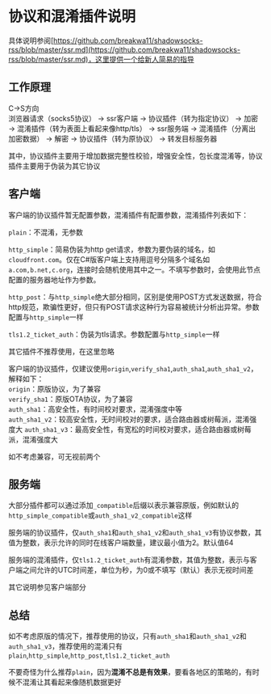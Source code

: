 # 协议和混淆插件说明 #

具体说明参阅[https://github.com/breakwa11/shadowsocks-rss/blob/master/ssr.md](https://github.com/breakwa11/shadowsocks-rss/blob/master/ssr.md)，这里提供一个给新人简易的指导

## 工作原理

C->S方向  
浏览器请求（socks5协议） -> ssr客户端 -> 协议插件（转为指定协议） -> 加密 -> 混淆插件（转为表面上看起来像http/tls） -> ssr服务端 -> 混淆插件（分离出加密数据） -> 解密 -> 协议插件（转为原协议） -> 转发目标服务器

其中，协议插件主要用于增加数据完整性校验，增强安全性，包长度混淆等，协议插件主要用于伪装为其它协议

## 客户端

客户端的协议插件暂无配置参数，混淆插件有配置参数，混淆插件列表如下：

`plain`：不混淆，无参数

`http_simple`：简易伪装为http get请求，参数为要伪装的域名，如`cloudfront.com`。仅在C#版客户端上支持用逗号分隔多个域名如`a.com,b.net,c.org`，连接时会随机使用其中之一。不填写参数时，会使用此节点配置的服务器地址作为参数。

`http_post`：与`http_simple`绝大部分相同，区别是使用POST方式发送数据，符合http规范，欺骗性更好，但只有POST请求这种行为容易被统计分析出异常。参数配置与`http_simple`一样

`tls1.2_ticket_auth`：伪装为tls请求。参数配置与`http_simple`一样

其它插件不推荐使用，在这里忽略

客户端的协议插件，仅建议使用`origin`,`verify_sha1`,`auth_sha1`,`auth_sha1_v2`，解释如下：  
`origin`：原版协议，为了兼容  
`verify_sha1`：原版OTA协议，为了兼容  
`auth_sha1`：高安全性，有时间校对要求，混淆强度中等  
`auth_sha1_v2`：较高安全性，无时间校对的要求，适合路由器或树莓派，混淆强度大
`auth_sha1_v3`：最高安全性，有宽松的时间校对要求，适合路由器或树莓派，混淆强度大

如不考虑兼容，可无视前两个

## 服务端

大部分插件都可以通过添加`_compatible`后缀以表示兼容原版，例如默认的`http_simple_compatible`或`auth_sha1_v2_compatible`这样

服务端的协议插件，仅`auth_sha1`和`auth_sha1_v2`和`auth_sha1_v3`有协议参数，其值为整数，表示允许的同时在线客户端数量，建议最小值为2。默认值64

服务端的混淆插件，仅`tls1.2_ticket_auth`有混淆参数，其值为整数，表示与客户端之间允许的UTC时间差，单位为秒，为0或不填写（默认）表示无视时间差

其它说明参见客户端部分

## 总结

如不考虑原版的情况下，推荐使用的协议，只有`auth_sha1`和`auth_sha1_v2`和`auth_sha1_v3`，推荐使用的混淆只有`plain`,`http_simple`,`http_post`,`tls1.2_ticket_auth`

不要奇怪为什么推荐`plain`，因为**混淆不总是有效果**，要看各地区的策略的，有时候不混淆让其看起来像随机数据更好